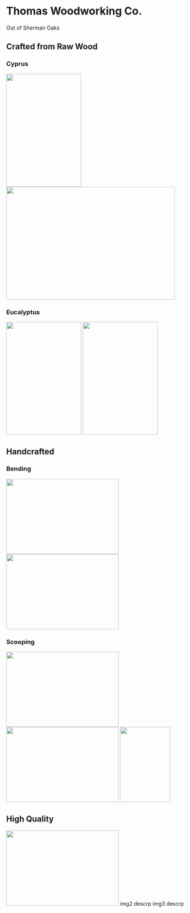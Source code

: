 # Thomas Woodworking Co.
 Out of Sherman Oaks

## Crafted from Raw Wood
### Cyprus

 <img src="https://github.com/tomtominator/tree-spoon.com/blob/master/Cyprus Tree.jpg" width="200" height="300"> <img src="https://github.com/tomtominator/tree-spoon.com/blob/master/Cyprus Wood.jpg" width="450" height="300"> 

### Eucalyptus
<img src="https://github.com/tomtominator/tree-spoon.com/blob/master/Eucalyptus Tree.jpg" width="200" height="300"> <img src="https://github.com/tomtominator/tree-spoon.com/blob/master/Eucalyptus Wood.jpg" width="200" height="300">


## Handcrafted 
### Bending
<img src="https://github.com/tomtominator/tree-spoon.com/blob/master/MVIMG_20190713_114344.jpg" width="300" height="200"> <img src="https://github.com/tomtominator/tree-spoon.com/blob/master/MVIMG_20190712_171233.jpg" width="300" height="200">

### Scooping
<img src="https://github.com/tomtominator/tree-spoon.com/blob/master/IMG_20190523_174044.jpg" width="300" height="200"> <img src="https://github.com/tomtominator/tree-spoon.com/blob/master/IMG_20190523_174514.jpg" width="300" height="200"> <img src="https://github.com/tomtominator/tree-spoon.com/blob/master/IMG_20190523_181645.jpg" width="133" height="200">


## High Quality
<img src="https://github.com/tomtominator/tree-spoon.com/blob/master/IMG_20190629_214047.jpg" width="300" height="200">
img2 
descrp
img3
descrp

